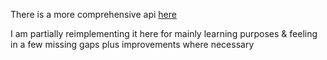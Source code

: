 There is a more comprehensive api [here](https://github.com/dmjio/bittrex)

I am partially reimplementing it here for mainly learning purposes & feeling in a few missing gaps plus improvements where necessary